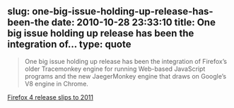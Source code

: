 slug: one-big-issue-holding-up-release-has-been-the
date: 2010-10-28 23:33:10
title: One big issue holding up release has been the integration of...
type: quote
---

> One big issue holding up release has been the integration of Firefox’s older Tracemonkey engine for running Web-based JavaScript programs and the new JaegerMonkey engine that draws on Google’s V8 engine in Chrome.

[Firefox 4 release slips to 2011](http://news.cnet.com/8301-30685_3-20021005-264.html?part=rss&tag=feed&subj=Webware)
